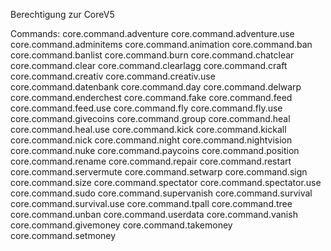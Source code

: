 Berechtigung zur CoreV5

Commands:
core.command.adventure
core.command.adventure.use
core.command.adminitems
core.command.animation
core.command.ban
core.command.banlist
core.command.burn
core.command.chatclear
core.command.clear
core.command.clearlagg
core.command.craft
core.command.creativ
core.command.creativ.use
core.command.datenbank
core.command.day
core.command.delwarp
core.command.enderchest
core.command.fake
core.command.feed
core.command.feed.use
core.command.fly
core.command.fly.use
core.command.givecoins
core.command.group
core.command.heal
core.command.heal.use
core.command.kick
core.command.kickall
core.command.nick
core.command.night
core.command.nightvision
core.command.nuke
core.command.paycoins
core.command.position
core.command.rename
core.command.repair
core.command.restart
core.command.servermute
core.command.setwarp
core.command.sign
core.command.size
core.command.spectator
core.command.spectator.use
core.command.sudo
core.command.supervanish
core.command.survival
core.command.survival.use
core.command.tpall
core.command.tree
core.command.unban
core.command.userdata
core.command.vanish
core.command.givemoney
core.command.takemoney
core.command.setmoney
